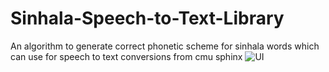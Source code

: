 # Sinhala-Speech-to-Text-Library
An algorithm to generate correct phonetic scheme for sinhala words which can use for speech to text conversions from cmu sphinx
![UI]({{site.baseurl}}//Screen%20Shot%202017-11-15%20at%209.27.51%20AM.png)